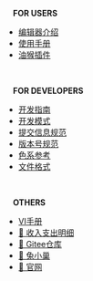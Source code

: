 **&emsp;FOR USERS**

* [编辑器介绍](/)
* [使用手册](guide/1-使用手册.md)
* [油猴插件](guide/2-油猴插件.md)

<br>

**&emsp;FOR DEVELOPERS**

* [开发指南](dev/1-开发指南.md)
* [开发模式](dev/2-开发模式.md)
* [提交信息规范](dev/3-提交信息规范.md)
* [版本号规范](dev/4-版本号规范.md)
* [色系参考](dev/5-色系参考.md)
* [文件格式](dev/6-文件格式.md)

<br>

**&emsp;OTHERS**

* [VI手册](appendix/1-VI手册.md)
* [🔗 收入支出明细](https://coco-central.feishu.cn/docx/UzYgdhxEFowo4cxJs9icR71MnLt)
* [🔗 Gitee仓库](https://gitee.com/coco-central/waddle)
* [🔗 兔小巢](https://support.qq.com/product/420668)
* [🔗 官网](https://coco-central.cn/)